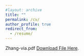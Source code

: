 ```yaml
---
#layout: archive
title: ""
permalink: /cv/
author_profile: true
redirect_from:
  - /resume/
---
```


Zhang-via.pdf
[Download File Here](https://joshzyj.github.io/files/zhang-vita.pdf).
